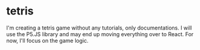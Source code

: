 # tetris
I'm creating a tetris game without any tutorials, only documentations. 
I will use the P5.JS library and may end up 
moving everything 
over to React. For now, I'll focus on the game logic.
